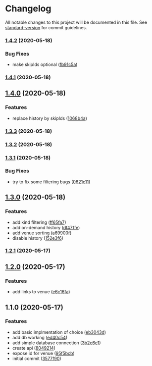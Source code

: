 # Changelog

All notable changes to this project will be documented in this file. See [standard-version](https://github.com/conventional-changelog/standard-version) for commit guidelines.

### [1.4.2](https://github.com/trip-a-trip/core-eat/compare/v1.4.1...v1.4.2) (2020-05-18)

### Bug Fixes

- make skipIds optional ([fb91c5a](https://github.com/trip-a-trip/core-eat/commit/fb91c5ad8d54c669f561227a3d9f81388ec1c24f))

### [1.4.1](https://github.com/trip-a-trip/core-eat/compare/v1.4.0...v1.4.1) (2020-05-18)

## [1.4.0](https://github.com/trip-a-trip/core-eat/compare/v1.3.3...v1.4.0) (2020-05-18)

### Features

- replace history by skipIds ([1068b4a](https://github.com/trip-a-trip/core-eat/commit/1068b4af764c4294c1f872ba157a7df58792749b))

### [1.3.3](https://github.com/trip-a-trip/core-eat/compare/v1.3.2...v1.3.3) (2020-05-18)

### [1.3.2](https://github.com/trip-a-trip/core-eat/compare/v1.3.1...v1.3.2) (2020-05-18)

### [1.3.1](https://github.com/trip-a-trip/core-eat/compare/v1.3.0...v1.3.1) (2020-05-18)

### Bug Fixes

- try to fix some filtering bugs ([0621c11](https://github.com/trip-a-trip/core-eat/commit/0621c1172678630162f0a2077dc6d4c9fd56e68b))

## [1.3.0](https://github.com/trip-a-trip/core-eat/compare/v1.2.1...v1.3.0) (2020-05-18)

### Features

- add kind filtering ([ff65fa7](https://github.com/trip-a-trip/core-eat/commit/ff65fa7a890c585b973213f3820c704843add428))
- add on-demand history ([df471fe](https://github.com/trip-a-trip/core-eat/commit/df471fe4dbd056fad746da0667d8de579b9e9c26))
- add venue sorting ([a69900f](https://github.com/trip-a-trip/core-eat/commit/a69900f3545857c5ac7d64e511c0609d574b08c6))
- disable history ([152e3f6](https://github.com/trip-a-trip/core-eat/commit/152e3f678a604d739bf394ee7430dd86ab312590))

### [1.2.1](https://github.com/trip-a-trip/core-eat/compare/v1.2.0...v1.2.1) (2020-05-17)

## [1.2.0](https://github.com/trip-a-trip/core-eat/compare/v1.1.0...v1.2.0) (2020-05-17)

### Features

- add links to venue ([e6c16fa](https://github.com/trip-a-trip/core-eat/commit/e6c16fa61f91d4b540bf839dbd1877c0f5c54238))

## 1.1.0 (2020-05-17)

### Features

- add basic implmentation of choice ([eb3043d](https://github.com/trip-a-trip/core-eat/commit/eb3043deb1cbc7dbcb1b3e715c57069d08db26fe))
- add db working ([ed40c54](https://github.com/trip-a-trip/core-eat/commit/ed40c54d74291c62dc66a396217f36a48ae44f77))
- add simple database connection ([3b2e6e1](https://github.com/trip-a-trip/core-eat/commit/3b2e6e157d8bb2596290d4fdce8ea4929fcc95a6))
- create api ([8049214](https://github.com/trip-a-trip/core-eat/commit/80492140c95aaa5fe10c15c569158069652c78fc))
- expose id for venue ([95f5bcb](https://github.com/trip-a-trip/core-eat/commit/95f5bcb06ddb0a6188303ecef16132d84ae96862))
- initial commit ([3577f90](https://github.com/trip-a-trip/core-eat/commit/3577f90555fcbb1bc80e8c2925c805e111d98d43))
